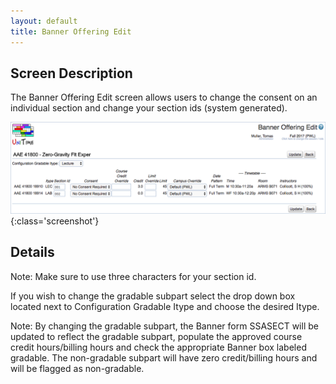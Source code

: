 ```yaml
---
layout: default
title: Banner Offering Edit
---
```



## Screen Description

The Banner Offering Edit screen allows users to change the consent on an individual section and change your section ids (system generated).

![Banner Offering Edit](images/banner-offering-edit-1.png){:class='screenshot'}

## Details

Note: Make sure to use three characters for your section id.

If you wish to change the gradable subpart select the drop down box located next to Configuration Gradable Itype and choose the desired Itype.

Note: By changing the gradable subpart, the Banner form SSASECT will be updated to reflect the gradable subpart, populate the approved course credit hours/billing hours and check the appropriate Banner box labeled gradable. The non-gradable subpart will have zero credit/billing hours and will be flagged as non-gradable.
